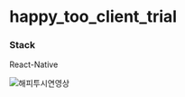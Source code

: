 # happy_too_client_trial
### Stack 
React-Native

![해피투시연영상](https://user-images.githubusercontent.com/39975889/110221184-1431a680-7f0e-11eb-9af2-7dc080f5c669.gif)
